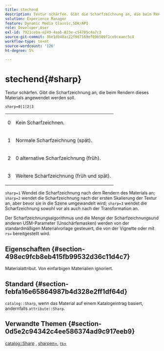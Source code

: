 ```yaml
---
title: stechend
description: Textur schärfen. Gibt die Scharfzeichnung an, die beim Rendern dieses Materials angewendet werden soll.
solution: Experience Manager
feature: Dynamic Media Classic,SDK/API
role: Developer,User
exl-id: 7921ceba-e249-4aab-823e-c54705c4a7c3
source-git-commit: 3be1d948ac22f907169ef09b509f1cebceaec5c4
workflow-type: tm+mt
source-wordcount: '126'
ht-degree: 5%

---
```


# stechend{#sharp}

Textur schärfen. Gibt die Scharfzeichnung an, die beim Rendern dieses Materials angewendet werden soll.

`sharp=0|1|2|3`

<table id="simpletable_04B4EAA7CE7D4ED48A61A50CD001388F"> 
 <tr class="strow"> 
  <td class="stentry"> <p>0 </p> </td> 
  <td class="stentry"> <p>Kein Scharfzeichnen. </p> </td> 
 </tr> 
 <tr class="strow"> 
  <td class="stentry"> <p>1 </p> </td> 
  <td class="stentry"> <p>Normale Scharfzeichnung (spät). </p> </td> 
 </tr> 
 <tr class="strow"> 
  <td class="stentry"> <p>2 </p> </td> 
  <td class="stentry"> <p>0 alternative Scharfzeichnung (früh). </p> </td> 
 </tr> 
 <tr class="strow"> 
  <td class="stentry"> <p>3 </p> </td> 
  <td class="stentry"> <p>Weitere Scharfzeichnung (früh und spät). </p> </td> 
 </tr> 
</table>

`sharp=1` Wendet die Scharfzeichnung nach dem Rendern des Materials an; `sharp=2` wendet die Scharfzeichnung nach der ersten Skalierung der Textur an, aber bevor sie in die Szene umgewandelt wird; `sharp=3` wendet die Scharfzeichnung sowohl vor als auch nach der Transformation an.

Der Scharfzeichnungsalgorithmus und die Menge der Scharfzeichnungsund anderen USM-Parameter (Unschärfemasken) werden von der standardmäßigen Materialvorlage gesteuert, die von der Vignette oder mit `rs=` bereitgestellt wird.

## Eigenschaften {#section-498ec9fcb8eb415fb99532d36c11d4c7}

Materialattribut. Von einfarbigen Materialien ignoriert.

## Standard {#section-febfa16e65864987b4d328e2ff1df64d}

`catalog::Sharp`, wenn das Material auf einem Katalogeintrag basiert, andernfalls `attribute::Sharp`.

## Verwandte Themen {#section-0d5e2c94342c4ee586374ad9c917eeb9}

[catalog::Sharp](../../../../../ir-api/material-cat/image-rendering-api-ref/c-ir-material-catalog/c-ir-material-data-reference/r-ir-sharp-dataref.md#reference-f79a14bd52474dfd8495115d398a30d0) , [sharpen=](../../../../../ir-api/http-protocol/image-rendering-api-ref/c-ir-http-protocol-ref/c-ir-http-protocol-command-reference/r-ir-http-sharpen.md#reference-13034d22d176483cb99ccafc2a4f6a6e), [rs=](../../../../../ir-api/http-protocol/image-rendering-api-ref/c-ir-http-protocol-ref/c-ir-http-protocol-command-reference/r-ir-rs.md#reference-d20cefaaa6cd4f449d1591c87959b4cf)
